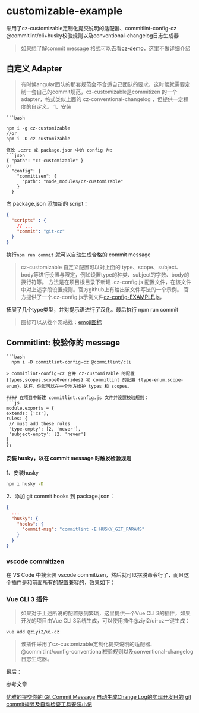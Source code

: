 # customizable-example
采用了cz-customizable定制化提交说明的适配器、commitlint-config-cz @commitlint/cli+husky校验规则以及conventional-changelog日志生成器

> 如果想了解commit message 格式可以去看[cz-demo](https://github.com/lyxdream/cz-demo)，这里不做详细介绍

## 自定义 Adapter

>  有时候angular团队的那套规范会不合适自己团队的要求，这时候就需要定制一套自己的commit规范，cz-customizable是commitizen 的一个 adapter，格式类似上面的 cz-conventional-changelog ，但提供一定程度的自定义。
1、安装

    ```bash

    npm i -g cz-customizable
    //or
    npm i -D cz-customizable

```
修改 .czrc 或 package.json 中的 config 为:
```json 
{ "path": "cz-customizable" }
or
  "config": {
    "commitizen": {
      "path": "node_modules/cz-customizable"
    }
  }

```
向 package.json 添加新的 script：
```json
{
  "scripts" : {
    // ...
    "commit": "git-cz"
  }
}
```
执行`npm run commit` 就可以自动生成合格的 commit message

 > cz-customizable 自定义配置可以对上面的 type、scope、subject、body等进行设置与限定，例如设置type的种类、subject的字数、body的换行符等。
 方法是在项目根目录下新建 .cz-config.js 配置文件，在该文件中对上述字段设置规则。官方github上有给出该文件写法的一个示例。
 官方提供了一个.cz-config.js示例文件[cz-config-EXAMPLE.js](https://github.com/leoforfree/cz-customizable/blob/master/cz-config-EXAMPLE.js)，

 拓展了几个type类型，并对提示语进行了汉化。最后执行 npm run commit

  > 图标可以从找个网站找：[emoji图标](https://emojipedia.org/objects/)

 ## Commitlint: 校验你的 message

    ```bash
      npm i -D commitlint-config-cz @commitlint/cli
   ```
> commitlint-config-cz 合并 cz-customizable 的配置 {types,scopes,scopeOverrides} 和 commitlint 的配置 {type-enum,scope-enum}。这样，你就可以在一个地方维护 types 和 scopes。

#### 在项目中新建 commitlint.config.js 文件并设置校验规则：
```js
module.exports = {
  extends: ['cz'],
  rules: {
    // must add these rules
    'type-empty': [2, 'never'],
    'subject-empty': [2, 'never']
  }
};

```

#### 安装 husky，以在 commit message 时触发检验规则
1、安装husky
```bash
npm i husky -D
```
2、添加 git commit hooks 到 package.json：
```json 
{
  ...
  "husky": {
    "hooks": {
      "commit-msg": "commitlint -E HUSKY_GIT_PARAMS"
    }
  }
}

```
### vscode commitizen
在 VS Code 中搜索装 vscode commitizen，然后就可以摆脱命令行了，而且这个插件是和前面所有的配置兼容的，效果如下：




### Vue CLI 3 插件
> 如果对于上述所说的配置感到繁琐，这里提供一个Vue CLI 3的插件，如果开发的项目由Vue CLI 3系统生成，可以使用插件@ziyi2/ui-cz一键生成：

```bash
vue add @ziyi2/ui-cz
```
> 该插件采用了cz-customizable定制化提交说明的适配器、@commitlint/config-conventional校验规则以及conventional-changelog日志生成器。


最后：

参考文章



[优雅的提交你的 Git Commit Message](https://juejin.im/post/6844903606815064077#heading-10)
[自动生成Change Log的实现开发目的](https://www.yuque.com/rocket/rocket_doc/huo1la)
[git commit规范及自动检查工具安装小记](https://juejin.im/post/6844904033635794958)


```
